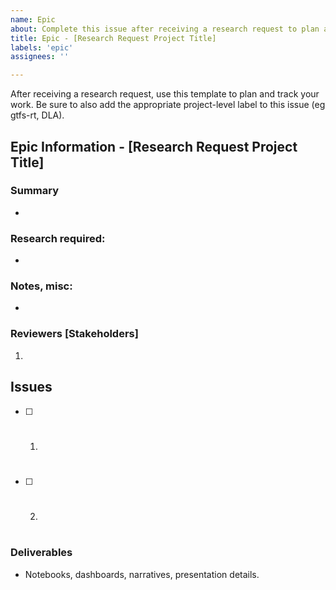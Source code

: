 ```yaml
---
name: Epic
about: Complete this issue after receiving a research request to plan and track your work.
title: Epic - [Research Request Project Title]
labels: 'epic'
assignees: ''

---
```

After receiving a research request, use this template to plan and track your work. Be sure to also add the appropriate project-level label to this issue (eg gtfs-rt, DLA).

## Epic Information - [Research Request Project Title]
### Summary
* 

### Research required:
* 

### Notes, misc:
* 

### Reviewers [Stakeholders]

1.

## Issues

- [ ] 1. #
- [ ] 2. #

### Deliverables
* Notebooks, dashboards, narratives, presentation details.
